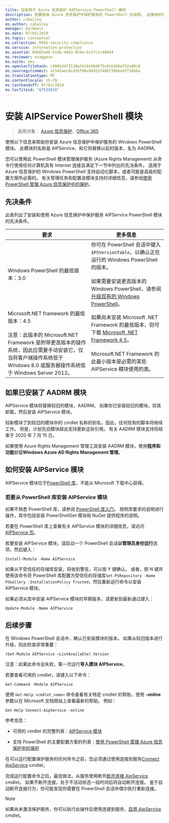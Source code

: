 ```yaml
---
title: 安装用于 Azure 信息保护 AIPService PowerShell 模块
description: 若要安装 Azure 信息保护中保护服务的 PowerShell 的说明。 此模块的名称是 AIPService。
author: cabailey
ms.author: cabailey
manager: barbkess
ms.date: 07/03/2019
ms.topic: conceptual
ms.collection: M365-security-compliance
ms.service: information-protection
ms.assetid: 0d665ed6-b1de-4d63-854a-bc57c1c49844
ms.reviewer: esaggese
ms.suite: ems
ms.openlocfilehash: c986b34f3138a3410cb0d675c016206a752ad0c8
ms.sourcegitcommit: a2542aec8cd2bf96e94923740bf396badff36b6a
ms.translationtype: MT
ms.contentlocale: zh-CN
ms.lasthandoff: 07/03/2019
ms.locfileid: "67535018"
---
```

# <a name="installing-the-aipservice-powershell-module"></a>安装 AIPService PowerShell 模块

>适用对象：  [Azure 信息保护](https://azure.microsoft.com/pricing/details/information-protection)、[Office 365](https://download.microsoft.com/download/E/C/F/ECF42E71-4EC0-48FF-AA00-577AC14D5B5C/Azure_Information_Protection_licensing_datasheet_EN-US.pdf)

使用以下信息来帮助你安装 Azure 信息保护中保护服务的 Windows PowerShell 模块。 此模块的名称是 AIPService，和它将替换以前的版本，名为 AADRM。

您可以使用此 PowerShell 模块管理保护服务 (Azure Rights Management) 从命令行使用任何计算机具有 Internet 连接且满足下一节中列出的先决条件。 适用于 Azure 信息保护的 Windows PowerShell 支持自动化脚本，或者可能是高级的配置方案所必需的。 有关管理任务和配置该模块支持的详细信息，请参阅[使用 PowerShell 管理 Azure 信息保护中的保护](administer-powershell.md)。

## <a name="prerequisites"></a>先决条件
此表列出了安装和使用 Azure 信息保护中保护服务 AIPService PowerShell 模块的先决条件。

|要求|更多信息|
|---------------|--------------------|
|Windows PowerShell 的最低版本：3.0|你可在 PowerShell 会话中键入 `$PSVersionTable`，以确认正在运行的 Windows PowerShell 的版本。 <br /><br /> 如果需要安装更高版本的 Windows PowerShell，请参阅[升级现有的 Windows PowerShell](/powershell/scripting/setup/installing-windows-powershell#upgrading-existing-windows-powershell)。|
|Microsoft.NET framework 的最低版本：4.5<br /><br />注意：此版本的 Microsoft.NET Framework 是附带更高版本的操作系统，因此应需要手动安装它，仅当将客户端操作系统低于 Windows 8.0 或服务器操作系统低于 Windows Server 2012。|如果尚未安装 Microsoft .NET Framework 的最低版本，则可下载 [Microsoft .NET Framework 4.5](https://www.microsoft.com/download/details.aspx?id=30653)。<br /><br />Microsoft.NET Framework 的此最小版本是必需的某些 AIPService 模块使用的类。|

## <a name="if-you-have-the-aadrm-module-installed"></a>如果已安装了 AADRM 模块

AIPService 模块将替换较旧的模块，AADRM。 如果你已安装较旧的模块，将其卸载，然后安装 AIPService 模块。

较新模块了到较旧的模块中的 cmdlet 名称的别名，因此，任何现有的脚本将继续工作。 但是，计划先旧模块超出支持更新这些引用。 有关 AADRM 模块支持将结束于 2020 年 7 月 15 日。

如果使用 Azure Rights Management 管理工具安装 AADRM 模块，使用**程序和功能**卸载**Windows Azure AD Rights Management 管理**。


## <a name="how-to-install-the-aipservice-module"></a>如何安装 AIPService 模块

AIPService 模块位于[PowerShell 库](/powershell/gallery/readme)，不能从 Microsoft 下载中心获得。 

### <a name="to-install-the-aipservice-module-from-the-powershell-gallery"></a>若要从 PowerShell 库安装 AIPService 模块

如果不熟悉 PowerShell 库，请参阅 [PowerShell 库入门](/powershell/gallery/psgallery/psgallery_gettingstarted)。 按照库要求的说明进行操作，其中包括安装 PowerShellGet 模块和 NuGet 提供程序的说明。

若要在 PowerShell 库上查看有关 AIPService 模块的详细信息，请访问[AIPService 页](https://www.powershellgallery.com/packages/AIPService)。

若要安装 AIPService 模块，请启动一个 PowerShell 会话**以管理员身份运行**选项，然后键入：

    Install-Module -Name AIPService

如果从不受信任的存储库安装，将收到警告，可以按 Y 键确认。 或者，按 N 键并使用该命令将 PowerShell 库配置为受信任的存储库`Set-PSRepository -Name PSGallery -InstallationPolicy Trusted`，然后重新运行命令以安装 AIPService 模块。  

如果必须从库中安装 AIPService 模块的早期版本，请更新到最新通过键入：

    Update-Module -Name AIPService


## <a name="next-steps"></a>后续步骤
在 Windows PowerShell 会话中，确认已安装模块的版本。 如果从较旧版本进行升级，则此检查非常重要：

```
(Get-Module AIPService –ListAvailable).Version
```

注意：如果此命令会失败，第一次运行**导入模块 AIPService**。

若要查看可用的 cmdlet，请键入以下命令：

```
Get-Command -Module AIPService
```

使用 `Get-Help <cmdlet_name>` 命令查看有关特定 cmdlet 的帮助，使用 **-online** 参数以在 Microsoft 文档网站上查看最新的帮助。 例如：

```
Get-Help Connect-AipService -online
```

参考信息：

-   可用的 cmdlet 的完整列表：[AIPService 模块](/powershell/module/aipservice/?view=azureipps#aipservice)

-   支持 PowerShell 的主要配置方案的列表：[使用 PowerShell 管理 Azure 信息保护中的保护](administer-powershell.md)

在可以运行配置保护服务的任何命令之前，您必须通过使用连接到服务[Connect AipService](/powershell/module/aipservice/connect-aipservice) cmdlet。

完成运行配置命令之后，最佳做法，从服务使用断开[断开连接 AipService](/powershell/module/aipservice/disconnect-aipservice) cmdlet。 如果不断开连接，处于不活动状态一段时间后将自动断开连接。 鉴于自动断开连接行为，你可能发现你需要在 PowerShell 会话中偶尔执行重新连接。 

> [!NOTE]
> 如果尚未激活保护服务，你可以执行此操作后使用连接到服务，[启用 AipService](/powershell/module/aipservice/enable-aipservice) cmdlet。


